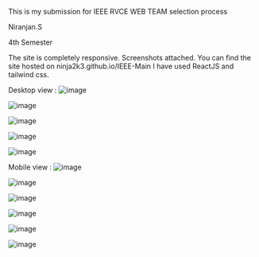 This is my submission for IEEE RVCE WEB TEAM selection process

Niranjan.S

4th Semester

The site is completely responsive. Screenshots attached.
You can find the site hosted on ninja2k3.github.io/IEEE-Main
I have used ReactJS and tailwind css.

Desktop view :
![image](https://github.com/Ninja2k3/IEEE-Main/assets/111201410/d3a4675f-dee3-4ae2-9c60-dd9f2cdd8c47)

![image](https://github.com/Ninja2k3/IEEE-Main/assets/111201410/72a65399-8a23-4d2c-9efc-96cb9a96ed8a)

![image](https://github.com/Ninja2k3/IEEE-Main/assets/111201410/e8f57115-045c-407d-84df-0e779bb87b17)

![image](https://github.com/Ninja2k3/IEEE-Main/assets/111201410/f04deafc-97f5-4b05-8053-3209a3288fc5)

![image](https://github.com/Ninja2k3/IEEE-Main/assets/111201410/405dedb0-c79c-4c60-84d1-4a8d7d98b75f)


Mobile view :
![image](https://github.com/Ninja2k3/IEEE-Main/assets/111201410/8b048c25-4e6e-49b0-b95b-0112037475aa)

![image](https://github.com/Ninja2k3/IEEE-Main/assets/111201410/6a83a35b-1a5a-40c4-93e9-85907126b061)

![image](https://github.com/Ninja2k3/IEEE-Main/assets/111201410/bddd8e2d-1bd3-40c4-b6e8-c9a862e659f3)

![image](https://github.com/Ninja2k3/IEEE-Main/assets/111201410/058f4bc0-2f36-4564-b48c-8e14c6eda4be)

![image](https://github.com/Ninja2k3/IEEE-Main/assets/111201410/07882e1d-8f19-425f-b0b3-1eab7039b9a7)

![image](https://github.com/Ninja2k3/IEEE-Main/assets/111201410/27bb2ce2-096d-4d2c-acd1-0e0a5c0f0cdd)
